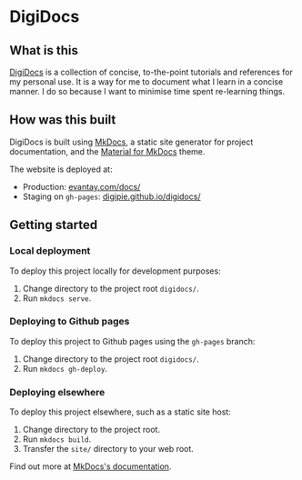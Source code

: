 # DigiDocs
## What is this
[DigiDocs](https://evantay.com/docs/) is a collection of concise, to-the-point tutorials and references for my personal use. It is a way for me to document what I learn in a concise manner. I do so because I want to minimise time spent re-learning things.

## How was this built
DigiDocs is built using [MkDocs](https://github.com/mkdocs/mkdocs/), a static site generator for project documentation, and the [Material for MkDocs](https://github.com/squidfunk/mkdocs-material) theme.

The website is deployed at: 

- Production: [evantay.com/docs/](https://evantay.com/docs/)
- Staging on `gh-pages`: [digipie.github.io/digidocs/](https://digipie.github.io/digidocs/)

## Getting started
### Local deployment
To deploy this project locally for development purposes:  

1. Change directory to the project root `digidocs/`.
2. Run `mkdocs serve`.

### Deploying to Github pages
To deploy this project to Github pages using the `gh-pages` branch:

1. Change directory to the project root `digidocs/`.
2. Run `mkdocs gh-deploy`.

### Deploying elsewhere
To deploy this project elsewhere, such as a static site host:

1. Change directory to the project root.
2. Run `mkdocs build`.
3. Transfer the `site/` directory to your web root.

Find out more at [MkDocs's documentation](https://www.mkdocs.org/).